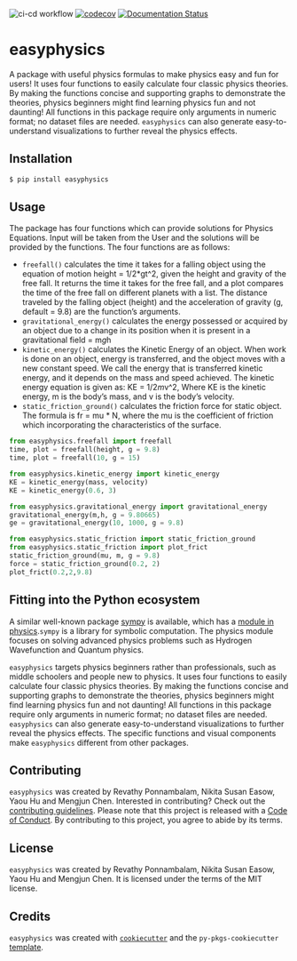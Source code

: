 ![ci-cd workflow](https://github.com/UBC-MDS/easyphysics/actions/workflows/ci-cd.yml/badge.svg) [![codecov](https://codecov.io/gh/UBC-MDS/easyphysics/branch/main/graph/badge.svg?token=7jGlm8VZMi)](https://codecov.io/gh/UBC-MDS/easyphysics) [![Documentation Status](https://readthedocs.org/projects/easyphysics/badge/?version=latest)](https://easyphysics.readthedocs.io/en/latest/?badge=latest)


# easyphysics

A package with useful physics formulas to make physics easy and fun for users! It uses four functions to easily calculate four classic physics theories. By making the functions concise and supporting graphs to demonstrate the theories, physics beginners might find learning physics fun and not daunting! All functions in this package require only arguments in numeric format; no dataset files are needed. `easyphysics` can also generate easy-to-understand visualizations to further reveal the physics effects.  

## Installation

```bash
$ pip install easyphysics
```

## Usage

The package has four functions which can provide solutions for Physics Equations. Input will be taken from the User and the solutions will be provided by the functions. The four functions are as follows: 


- `freefall()` calculates the time it takes for a falling object using the equation of motion height = 1/2*gt^2, given the height and gravity of the free fall. It returns the time it takes for the free fall, and a plot compares the time of the free fall on different planets with a list. The distance traveled by the falling object (height) and the acceleration of gravity (g, default = 9.8) are the function’s arguments. 
- `gravitational_energy()` calculates the energy possessed or acquired by an object due to a change in its position when it is present in a gravitational field  = m*g*h
- `kinetic_energy()` calculates the Kinetic Energy of an object. When work is done on an object, energy is transferred, and the object moves with a new constant speed. We call the energy that is transferred kinetic energy, and it depends on the mass and speed achieved. The kinetic energy equation is given as: KE = 1/2*m*v^2, Where KE is the kinetic energy, m is the body’s mass, and v is the body’s velocity.
- `static_friction_ground()` calculates the friction force for static object. The formula is fr = mu * N, where 
    the mu is the coefficient of friction which incorporating the characteristics of the surface.

```python
from easyphysics.freefall import freefall
time, plot = freefall(height, g = 9.8)
time, plot = freefall(10, g = 15)

```

```python
from easyphysics.kinetic_energy import kinetic_energy
KE = kinetic_energy(mass, velocity)
KE = kinetic_energy(0.6, 3)

```

```python
from easyphysics.gravitational_energy import gravitational_energy
gravitational_energy(m,h, g = 9.80665)
ge = gravitational_energy(10, 1000, g = 9.8)

```

```python
from easyphysics.static_friction import static_friction_ground
from easyphysics.static_friction import plot_frict
static_friction_ground(mu, m, g = 9.8)
force = static_friction_ground(0.2, 2)
plot_frict(0.2,2,9.8)

```
## Fitting into the Python ecosystem

A similar well-known package [sympy](https://github.com/sympy/sympy) is available, which has a [module in physics](https://docs.sympy.org/latest/reference/public/physics/index.html).`sympy` is a library for symbolic computation. The physics module focuses on solving advanced physics problems such as Hydrogen Wavefunction and Quantum physics.

`easyphysics` targets physics beginners rather than professionals, such as middle schoolers and people new to physics. It uses four functions to easily calculate four classic physics theories. By making the functions concise and supporting graphs to demonstrate the theories, physics beginners might find learning physics fun and not daunting! All functions in this package require only arguments in numeric format; no dataset files are needed.  `easyphysics` can also generate easy-to-understand visualizations to further reveal the physics effects.  The specific functions and visual components make  `easyphysics` different from other packages.

## Contributing

`easyphysics` was created by Revathy Ponnambalam, Nikita Susan Easow, Yaou Hu and Mengjun Chen.
Interested in contributing? Check out the [contributing guidelines](CONTRIBUTING.md). Please note that this project is released with a [Code of Conduct](CONDUCT.md). By contributing to this project, you agree to abide by its terms.

## License

`easyphysics` was created by Revathy Ponnambalam, Nikita Susan Easow, Yaou Hu and Mengjun Chen. It is licensed under the terms of the MIT license.

## Credits

`easyphysics` was created with [`cookiecutter`](https://cookiecutter.readthedocs.io/en/latest/) and the `py-pkgs-cookiecutter` [template](https://github.com/py-pkgs/py-pkgs-cookiecutter).
